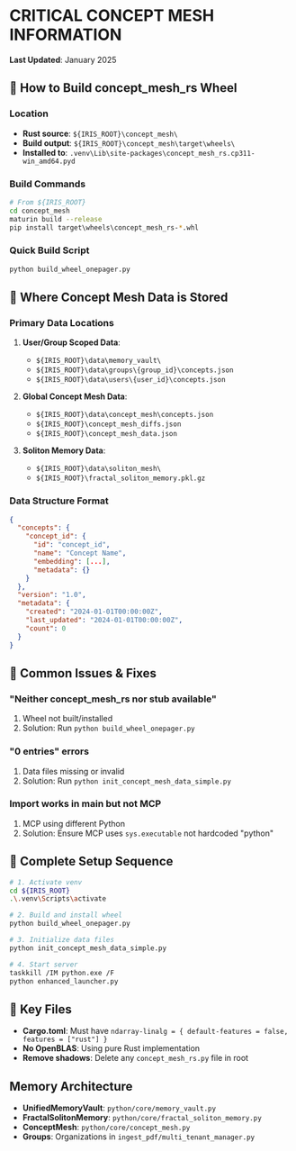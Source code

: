 # CRITICAL CONCEPT MESH INFORMATION
**Last Updated**: January 2025

## 🎯 How to Build concept_mesh_rs Wheel

### Location
- **Rust source**: `${IRIS_ROOT}\concept_mesh\`
- **Build output**: `${IRIS_ROOT}\concept_mesh\target\wheels\`
- **Installed to**: `.venv\Lib\site-packages\concept_mesh_rs.cp311-win_amd64.pyd`

### Build Commands
```bash
# From ${IRIS_ROOT}
cd concept_mesh
maturin build --release
pip install target\wheels\concept_mesh_rs-*.whl
```

### Quick Build Script
```bash
python build_wheel_onepager.py
```

## 📁 Where Concept Mesh Data is Stored

### Primary Data Locations
1. **User/Group Scoped Data**: 
   - `${IRIS_ROOT}\data\memory_vault\`
   - `${IRIS_ROOT}\data\groups\{group_id}\concepts.json`
   - `${IRIS_ROOT}\data\users\{user_id}\concepts.json`

2. **Global Concept Mesh Data**:
   - `${IRIS_ROOT}\data\concept_mesh\concepts.json`
   - `${IRIS_ROOT}\concept_mesh_diffs.json`
   - `${IRIS_ROOT}\concept_mesh_data.json`

3. **Soliton Memory Data**:
   - `${IRIS_ROOT}\data\soliton_mesh\`
   - `${IRIS_ROOT}\fractal_soliton_memory.pkl.gz`

### Data Structure Format
```json
{
  "concepts": {
    "concept_id": {
      "id": "concept_id",
      "name": "Concept Name",
      "embedding": [...],
      "metadata": {}
    }
  },
  "version": "1.0",
  "metadata": {
    "created": "2024-01-01T00:00:00Z",
    "last_updated": "2024-01-01T00:00:00Z",
    "count": 0
  }
}
```

## 🔧 Common Issues & Fixes

### "Neither concept_mesh_rs nor stub available"
1. Wheel not built/installed
2. Solution: Run `python build_wheel_onepager.py`

### "0 entries" errors
1. Data files missing or invalid
2. Solution: Run `python init_concept_mesh_data_simple.py`

### Import works in main but not MCP
1. MCP using different Python
2. Solution: Ensure MCP uses `sys.executable` not hardcoded "python"

## 🚀 Complete Setup Sequence
```bash
# 1. Activate venv
cd ${IRIS_ROOT}
.\.venv\Scripts\activate

# 2. Build and install wheel
python build_wheel_onepager.py

# 3. Initialize data files
python init_concept_mesh_data_simple.py

# 4. Start server
taskkill /IM python.exe /F
python enhanced_launcher.py
```

## 📝 Key Files
- **Cargo.toml**: Must have `ndarray-linalg = { default-features = false, features = ["rust"] }`
- **No OpenBLAS**: Using pure Rust implementation
- **Remove shadows**: Delete any `concept_mesh_rs.py` file in root

## Memory Architecture
- **UnifiedMemoryVault**: `python/core/memory_vault.py`
- **FractalSolitonMemory**: `python/core/fractal_soliton_memory.py`
- **ConceptMesh**: `python/core/concept_mesh.py`
- **Groups**: Organizations in `ingest_pdf/multi_tenant_manager.py`
